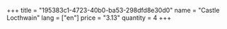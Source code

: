 +++
title = "195383c1-4723-40b0-ba53-298dfd8e30d0"
name = "Castle Locthwain"
lang = ["en"]
price = "3.13"
quantity = 4
+++
